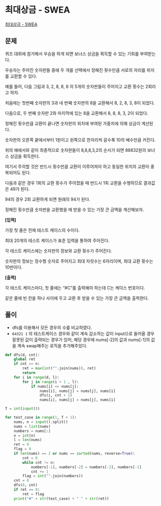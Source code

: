 # 최대상금 - SWEA

[최대상금 - SWEA](https://swexpertacademy.com/main/code/problem/problemDetail.do?contestProbId=AV15Khn6AN0CFAYD)

## 문제

퀴즈 대회에 참가해서 우승을 하게 되면 보너스 상금을 획득할 수 있는 기회를 부여받는다.

우승자는 주어진 숫자판들 중에 두 개를 선택에서 정해진 횟수만큼 서로의 자리를 위치를 교환할 수 있다.

예를 들어, 다음 그림과 3, 2, 8, 8, 8 의 5개의 숫자판들이 주어지고 교환 횟수는 2회라고 하자.

처음에는 첫번째 숫자판의 3과 네 번째 숫자판의 8을 교환해서 8, 2, 8, 3, 8이 되었다.

다음으로, 두 번째 숫자판 2와 마지막에 있는 8을 교환해서 8, 8, 8, 3, 2이 되었다.

정해진 횟수만큼 교환이 끝나면 숫자판의 위치에 부여된 가중치에 의해 상금이 계산된다.

숫자판의 오른쪽 끝에서부터 1원이고 왼쪽으로 한자리씩 갈수록 10의 배수만큼 커진다.

위의 예에서와 같이 최종적으로 숫자판들이 8,8,8,3,2의 순서가 되면 88832원의 보너스 상금을 획득한다.

여기서 주의할 것은 반드시 횟수만큼 교환이 이루어져야 하고 동일한 위치의 교환이 중복되어도 된다.

다음과 같은 경우 1회의 교환 횟수가 주어졌을 때 반드시 1회 교환을 수행하므로 결과값은 49가 된다.

94의 경우 2회 교환하게 되면 원래의 94가 된다.

정해진 횟수만큼 숫자판을 교환했을 때 받을 수 있는 가장 큰 금액을 계산해보자.

**[입력]**

가장 첫 줄은 전체 테스트 케이스의 수이다.

최대 20개의 테스트 케이스가 표준 입력을 통하여 주어진다.

각 테스트 케이스에는 숫자판의 정보와 교환 횟수가 주어진다.

숫자판의 정보는 정수형 숫자로 주어지고 최대 자릿수는 6자리이며, 최대 교환 횟수는 10번이다.

**[출력]**

각 테스트 케이스마다, 첫 줄에는 “#C”를 출력해야 하는데 C는 케이스 번호이다.

같은 줄에 빈 칸을 하나 사이에 두고 교환 후 받을 수 있는 가장 큰 금액을 출력한다.

## 풀이

- dfs를 이용해서 모든 경우의 수를 비교하였다.
- `64321 1` 의 테스트케이스 경우와 같이 계속 감소하는 값이 input으로 들어올 경우
  잘못된 값이 출력되는 경우가 있어, 해당 경우에 nums[-2]의 값과 nums[-1]의 값을 계속 swap해주는 로직을 추가해주었다.

```py
def dfs(d, cnt):
    global ret
    if cnt == n:
        ret = max(int("".join(nums)), ret)
        return
    for i in range(d, l):
        for j in range(i + 1 , l):
            if nums[i] <= nums[j]:
                nums[i], nums[j] = nums[j], nums[i]
                dfs(i, cnt + 1)
                nums[i], nums[j] = nums[j], nums[i]

T = int(input())

for test_case in range(1, T + 1):
    nums, n = input().split()
    nums = list(nums)
    numbers = nums[:]
    n = int(n)
    l = len(nums)
    ret = 0
    flag = 0
    if len(nums) == 2 or nums == sorted(nums, reverse=True):
        cnt = 0
        while cnt != n:
            numbers[-1], numbers[-2] = numbers[-2], numbers[-1]
            cnt += 1
        flag = int("".join(numbers))
    cnt = 0
    dfs(0, cnt)
    if ret == 0:
        ret = flag
    print("#" + str(test_case) + " " + str(ret))
```
